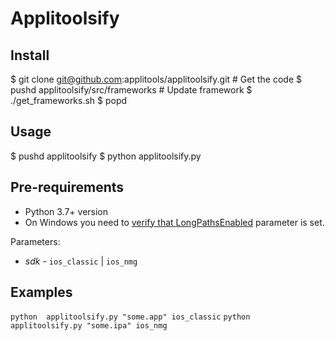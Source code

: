 # Applitoolsify
## Install
$ git clone git@github.com:applitools/applitoolsify.git # Get the code
$ pushd applitoolsify/src/frameworks # Update framework
$ ./get_frameworks.sh
$ popd

## Usage
$ pushd applitoolsify
$ python applitoolsify.py <path-to-app> <sdk>

## Pre-requirements
* Python 3.7+ version
* On Windows you need to [verify that LongPathsEnabled](https://docs.microsoft.com/en-us/windows/win32/fileio/maximum-file-path-limitation?tabs=powershell) parameter is set.

Parameters:
* _sdk_ - `ios_classic` | `ios_nmg`

## Examples
`python  applitoolsify.py "some.app" ios_classic`
`python  applitoolsify.py "some.ipa" ios_nmg`
